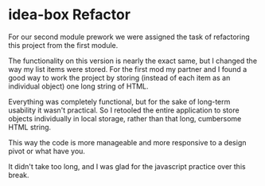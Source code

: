 # idea-box Refactor

For our second module prework we were assigned the task of refactoring this project from the first module. 

The functionality on this version is nearly the exact same, but I changed the way my list items were stored. For the first mod my partner and I found a good way to work the project by storing (instead of each item as an individual object) one long string of HTML.

Everything was completely functional, but for the sake of long-term usability it wasn't practical. So I retooled the entire application to store objects individually in local storage, rather than that long, cumbersome HTML string.

This way the code is more manageable and more responsive to a design pivot or what have you. 

It didn't take too long, and I was glad for the javascript practice over this break.

